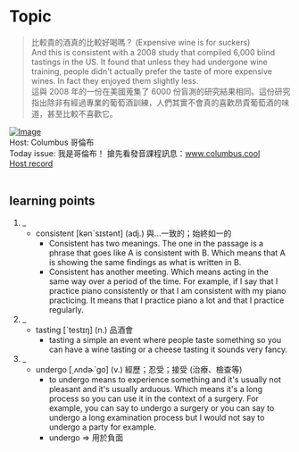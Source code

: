 # Topic

> 比較貴的酒真的比較好喝嗎？ (Expensive wine is for suckers) <br>
> And this is consistent with a 2008 study that compiled 6,000 blind tastings in the US. It found that unless they had undergone wine training, people didn't actually prefer the taste of more expensive wines. In fact they enjoyed them slightly less. <br>
> 這與 2008 年的一份在美國蒐集了 6000 份盲測的研究結果相同。這份研究指出除非有經過專業的葡萄酒訓練，人們其實不會真的喜歡昂貴葡萄酒的味道，甚至比較不喜歡它。 <br>

[![Image](https://cdn.voicetube.com/assets/thumbnails/mVKuCbjFfIY.jpg)](https://www.youtube.com/embed/mVKuCbjFfIY?rel=0&showinfo=0&cc_load_policy=0&controls=1&autoplay=1&iv_load_policy=3&playsinline=1&wmode=transparent&start=45&end=61&enablejsapi=1&origin=https://tw.voicetube.com&widgetid=1)<br>
Host: Columbus 哥倫布
<br>Today issue: 我是哥倫布！ 搶先看發音課程訊息：www.columbus.cool
<br>
[Host record](https://cdn.voicetube.com/tmp/everyday_records/10155338087225016/2482.mp3)
<br><br>
## learning points
1. _
	* consistent [kənˋsɪstənt] (adj.) 與...一致的；始終如一的
        - Consistent has two meanings. The one in the passage is a phrase that goes like A is consistent with B. Which means that A is showing the same findings as what is written in B.
        - Consistent has another meeting. Which means acting in the same way over a period of the time. For example, if I say that I practice piano consistently or that I am consistent with my piano practicing. It means that I practice piano a lot and that I practice regularly.
2. _
	* tasting [ˋtestɪŋ] (n.) 品酒會
        - tasting a simple an event where people taste something so you can have a wine tasting or a cheese tasting it sounds very fancy.
3. _
	* undergo [͵ʌndɚˋgo] (v.) 經歷；忍受；接受 (治療、檢查等)
        - to undergo means to experience something and it's usually not pleasant and it's usually arduous. Which means it's a long process so you can use it in the context of a surgery. For example, you can say to undergo a surgery or you can say to undergo a long examination process but I would not say to undergo a party for example.
        - undergo => 用於負面
